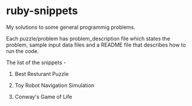 ruby-snippets
=============

My solutions to some general programmig problems. 

Each puzzle/problem has problem_description file which states the problem, sample input data files and a README file that describes how to run the code.

The list of the snippets - 

1. Best Resturant Puzzle

2. Toy Robot Navigation Simulation

3. Conway's Game of Life

